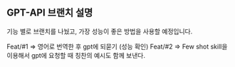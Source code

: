 ## GPT-API 브랜치 설명
기능 별로 브랜치를 나눴고, 가장 성능이 좋은 방법을 사용할 예정입니다.

Feat/#1 => 영어로 번역한 후 gpt에 되묻기 (성능 확인)
Feat/#2 => Few shot skill을 이용해서 gpt에 요청할 때 칭찬의 예시도 함께 보낸다.
